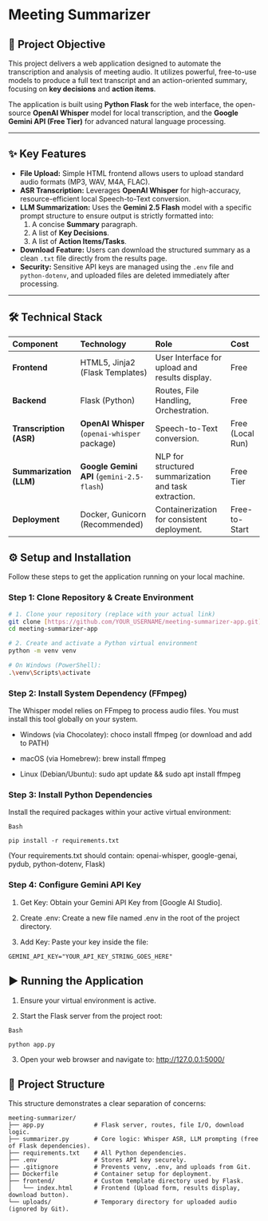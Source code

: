 # Meeting Summarizer

## 🚀 Project Objective

This project delivers a web application designed to automate the transcription and analysis of meeting audio. It utilizes powerful, free-to-use models to produce a full text transcript and an action-oriented summary, focusing on **key decisions** and **action items**.

The application is built using **Python Flask** for the web interface, the open-source **OpenAI Whisper** model for local transcription, and the **Google Gemini API (Free Tier)** for advanced natural language processing.

***

## ✨ Key Features

* **File Upload:** Simple HTML frontend allows users to upload standard audio formats (MP3, WAV, M4A, FLAC).
* **ASR Transcription:** Leverages **OpenAI Whisper** for high-accuracy, resource-efficient local Speech-to-Text conversion.
* **LLM Summarization:** Uses the **Gemini 2.5 Flash** model with a specific prompt structure to ensure output is strictly formatted into:
    1.  A concise **Summary** paragraph.
    2.  A list of **Key Decisions**.
    3.  A list of **Action Items/Tasks**.
* **Download Feature:** Users can download the structured summary as a clean `.txt` file directly from the results page.
* **Security:** Sensitive API keys are managed using the `.env` file and `python-dotenv`, and uploaded files are deleted immediately after processing.

***
## 🛠️ Technical Stack

| Component | Technology | Role | Cost |
| :--- | :--- | :--- | :--- |
| **Frontend** | HTML5, Jinja2 (Flask Templates) | User Interface for upload and results display. | Free |
| **Backend** | Flask (Python) | Routes, File Handling, Orchestration. | Free |
| **Transcription (ASR)** | **OpenAI Whisper** (`openai-whisper` package) | Speech-to-Text conversion. | Free (Local Run) |
| **Summarization (LLM)**| **Google Gemini API** (`gemini-2.5-flash`) | NLP for structured summarization and task extraction. | Free Tier |
| **Deployment** | Docker, Gunicorn (Recommended) | Containerization for consistent deployment. | Free-to-Start |
## ⚙️ Setup and Installation

Follow these steps to get the application running on your local machine.

### Step 1: Clone Repository & Create Environment

```bash
# 1. Clone your repository (replace with your actual link)
git clone [https://github.com/YOUR_USERNAME/meeting-summarizer-app.git](https://github.com/YOUR_USERNAME/meeting-summarizer-app.git)
cd meeting-summarizer-app

# 2. Create and activate a Python virtual environment
python -m venv venv

# On Windows (PowerShell):
.\venv\Scripts\activate
```
### Step 2: Install System Dependency (FFmpeg)
The Whisper model relies on FFmpeg to process audio files. You must install this tool globally on your system.

- Windows (via Chocolatey): choco install ffmpeg (or download and add to PATH)

- macOS (via Homebrew): brew install ffmpeg

- Linux (Debian/Ubuntu): sudo apt update && sudo apt install ffmpeg

### Step 3: Install Python Dependencies
Install the required packages within your active virtual environment:
```
Bash

pip install -r requirements.txt
```
(Your requirements.txt should contain: openai-whisper, google-genai, pydub, python-dotenv, Flask)

### Step 4: Configure Gemini API Key
1. Get Key: Obtain your Gemini API Key from [Google AI Studio].

2. Create .env: Create a new file named .env in the root of the project directory.

3. Add Key: Paste your key inside the file:
```
GEMINI_API_KEY="YOUR_API_KEY_STRING_GOES_HERE"
```

## ▶️ Running the Application
1. Ensure your virtual environment is active.

2. Start the Flask server from the project root:
```
Bash

python app.py
```
3. Open your web browser and navigate to: http://127.0.0.1:5000/

## 📂 Project Structure
This structure demonstrates a clear separation of concerns:
```
meeting-summarizer/
├── app.py              # Flask server, routes, file I/O, download logic.
├── summarizer.py       # Core logic: Whisper ASR, LLM prompting (free of Flask dependencies).
├── requirements.txt    # All Python dependencies.
├── .env                # Stores API key securely.
├── .gitignore          # Prevents venv, .env, and uploads from Git.
├── Dockerfile          # Container setup for deployment.
├── frontend/           # Custom template directory used by Flask.
│   └── index.html      # Frontend (Upload form, results display, download button).
└── uploads/            # Temporary directory for uploaded audio (ignored by Git).
```
